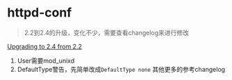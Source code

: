 # httpd-conf

> 2.2到2.4的升级，变化不少，需要查看changelog来进行修改

<a href="http://httpd.apache.org/docs/2.4/en/upgrading.html">Upgrading to 2.4 from 2.2</a>

1. User需要mod_unixd
2. DefaultType警告，先简单改成`DefaultType none`
其他更多的参考changelog



